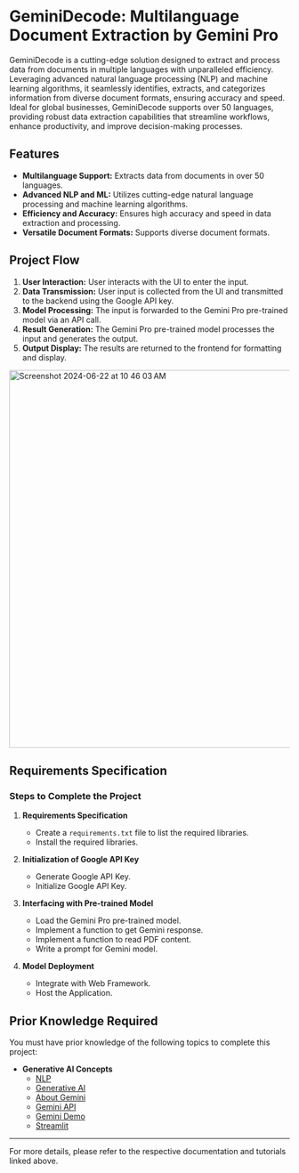 # GeminiDecode: Multilanguage Document Extraction by Gemini Pro

GeminiDecode is a cutting-edge solution designed to extract and process data from documents in multiple languages with unparalleled efficiency. Leveraging advanced natural language processing (NLP) and machine learning algorithms, it seamlessly identifies, extracts, and categorizes information from diverse document formats, ensuring accuracy and speed. Ideal for global businesses, GeminiDecode supports over 50 languages, providing robust data extraction capabilities that streamline workflows, enhance productivity, and improve decision-making processes.

## Features
- **Multilanguage Support:** Extracts data from documents in over 50 languages.
- **Advanced NLP and ML:** Utilizes cutting-edge natural language processing and machine learning algorithms.
- **Efficiency and Accuracy:** Ensures high accuracy and speed in data extraction and processing.
- **Versatile Document Formats:** Supports diverse document formats.

## Project Flow

1. **User Interaction:** User interacts with the UI to enter the input.
2. **Data Transmission:** User input is collected from the UI and transmitted to the backend using the Google API key.
3. **Model Processing:** The input is forwarded to the Gemini Pro pre-trained model via an API call.
4. **Result Generation:** The Gemini Pro pre-trained model processes the input and generates the output.
5. **Output Display:** The results are returned to the frontend for formatting and display.

<img width="679" alt="Screenshot 2024-06-22 at 10 46 03 AM" src="https://github.com/karthiksagarN/GeminiDecode_SmartInternz/assets/111840048/1daf9efc-a4f4-41d8-8c45-7a6d80e39d7d">

## Requirements Specification

### Steps to Complete the Project

1. **Requirements Specification**
    - Create a `requirements.txt` file to list the required libraries.
    - Install the required libraries.

2. **Initialization of Google API Key**
    - Generate Google API Key.
    - Initialize Google API Key.

3. **Interfacing with Pre-trained Model**
    - Load the Gemini Pro pre-trained model.
    - Implement a function to get Gemini response.
    - Implement a function to read PDF content.
    - Write a prompt for Gemini model.

4. **Model Deployment**
    - Integrate with Web Framework.
    - Host the Application.

## Prior Knowledge Required

You must have prior knowledge of the following topics to complete this project:

- **Generative AI Concepts**
    - [NLP](https://www.tutorialspoint.com/natural_language_processing/index.htm)
    - [Generative AI](https://en.wikipedia.org/wiki/Generative_artificial_intelligence)
    - [About Gemini](https://deepmind.google/technologies/gemini/#introduction)
    - [Gemini API](https://ai.google.dev/gemini-api/docs/get-started/python)
    - [Gemini Demo](https://colab.research.google.com/github/google/generative-ai-docs/blob/main/site/en/gemini-api/docs/get-started/python.ipynb)
    - [Streamlit](https://www.geeksforgeeks.org/a-beginners-guide-to-streamlit/)

---

For more details, please refer to the respective documentation and tutorials linked above.
